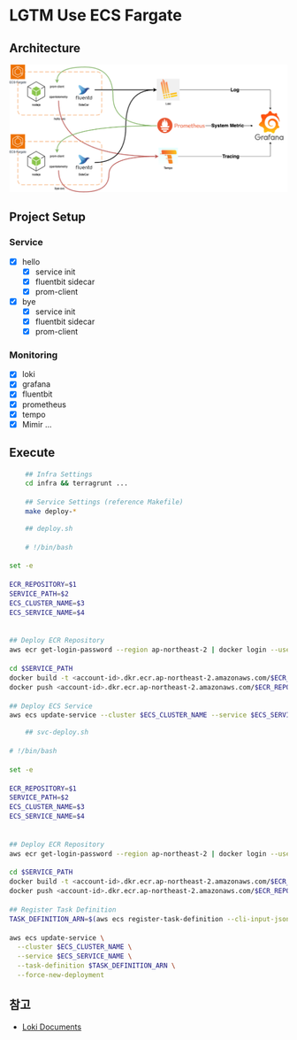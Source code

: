 # LGTM Use ECS Fargate

## Architecture

![archi](./public/arch.png)

## Project Setup

### Service

- [x] hello
    - [x] service init
    - [x] fluentbit sidecar
    - [x] prom-client
- [x] bye
    - [x] service init
    - [x] fluentbit sidecar
    - [x] prom-client

### Monitoring

- [x] loki
- [x] grafana
- [x] fluentbit
- [x] prometheus
- [x] tempo
- [x] Mimir ... 

## Execute

```sh
    ## Infra Settings
    cd infra && terragrunt ...

    ## Service Settings (reference Makefile)
    make deploy-* 
```

```sh
    ## deploy.sh

    # !/bin/bash

set -e

ECR_REPOSITORY=$1
SERVICE_PATH=$2
ECS_CLUSTER_NAME=$3
ECS_SERVICE_NAME=$4


## Deploy ECR Repository
aws ecr get-login-password --region ap-northeast-2 | docker login --username AWS --password-stdin <account-id>.dkr.ecr.ap-northeast-2.amazonaws.com

cd $SERVICE_PATH 
docker build -t <account-id>.dkr.ecr.ap-northeast-2.amazonaws.com/$ECR_REPOSITORY:latest .
docker push <account-id>.dkr.ecr.ap-northeast-2.amazonaws.com/$ECR_REPOSITORY:latest

## Deploy ECS Service
aws ecs update-service --cluster $ECS_CLUSTER_NAME --service $ECS_SERVICE_NAME --force-new-deployment
```

```sh
    ## svc-deploy.sh

# !/bin/bash

set -e

ECR_REPOSITORY=$1
SERVICE_PATH=$2
ECS_CLUSTER_NAME=$3
ECS_SERVICE_NAME=$4


## Deploy ECR Repository
aws ecr get-login-password --region ap-northeast-2 | docker login --username AWS --password-stdin <account-id>.dkr.ecr.ap-northeast-2.amazonaws.com

cd $SERVICE_PATH 
docker build -t <account-id>.dkr.ecr.ap-northeast-2.amazonaws.com/$ECR_REPOSITORY:latest .
docker push <account-id>.dkr.ecr.ap-northeast-2.amazonaws.com/$ECR_REPOSITORY:latest

## Register Task Definition
TASK_DEFINITION_ARN=$(aws ecs register-task-definition --cli-input-json file://task_def.json | jq -r '.taskDefinition.taskDefinitionArn')

aws ecs update-service \
  --cluster $ECS_CLUSTER_NAME \
  --service $ECS_SERVICE_NAME \
  --task-definition $TASK_DEFINITION_ARN \
  --force-new-deployment
```

## 참고

- <a href="https://grafana.com/docs/loki/latest/configure/examples/configuration-examples/"> Loki Documents </a>